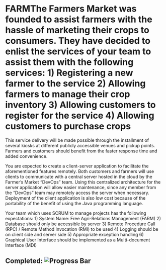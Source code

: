 # FARMThe Farmers Market was founded to assist farmers with the hassle of marketing their crops to consumers. They have decided to enlist the services of your team to assist them with the following services: 1) Registering a new farmer to the service 2) Allowing farmers to manage their crop inventory 3) Allowing customers to register for the service 4) Allowing customers to purchase crops 
 
This service delivery will be made possible through the installment of several kiosks at different publicly accessible venues and pickup points. Farmers and customers should benefit from the faster response time and added convenience. 
 
You are expected to create a client-server application to facilitate the aforementioned features remotely. Both customers and farmers will use clients to communicate with a central server hosted in the cloud by the Farmer’s Market “DevOps” team. Using this centralized architecture for the server application will allow easier maintenance, since any member from the “DevOps” team may remotely access the server when necessary. Deployment of the client application is also low cost because of the portability of the benefit of using the Java programming language. 
 
Your team which uses SCRUM to manage projects has the following expectations: 1) System Name: Free Agri-Relations Management  (FARM) 2) Database should only be accessible by server 3) Remote Procedure Call (RPC) / Remote Method Invocation (RMI)  to be used  4) Logging should be on client side and server side 5) Appropriate exception handling 6) Graphical User Interface should be implemented as a Multi-document Interface (MDI) 
## Completed: ![Progress Bar](http://progressed.io/bar/57 "Progress")
